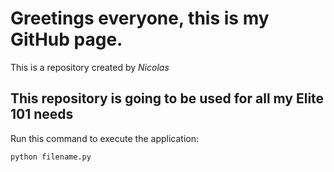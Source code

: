 # Greetings everyone, this is my GitHub page.


This is a repository created by *Nicolas*


## This repository is going to be used for all my Elite 101 needs


Run this command to execute the application:


`python filename.py`
